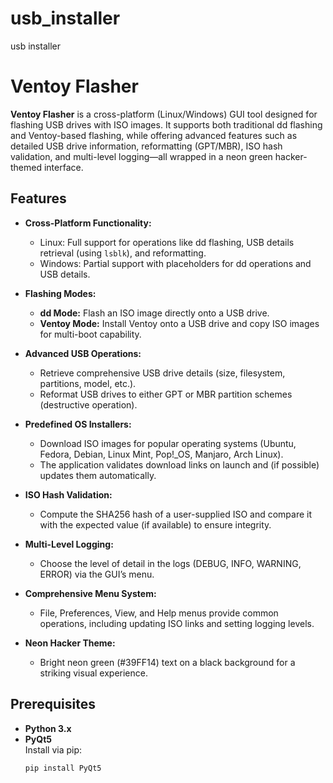 # usb_installer
usb installer
# Ventoy Flasher

**Ventoy Flasher** is a cross-platform (Linux/Windows) GUI tool designed for flashing USB drives with ISO images. It supports both traditional dd flashing and Ventoy-based flashing, while offering advanced features such as detailed USB drive information, reformatting (GPT/MBR), ISO hash validation, and multi-level logging—all wrapped in a neon green hacker-themed interface.

## Features

- **Cross-Platform Functionality:**  
  - Linux: Full support for operations like dd flashing, USB details retrieval (using `lsblk`), and reformatting.
  - Windows: Partial support with placeholders for dd operations and USB details.

- **Flashing Modes:**  
  - **dd Mode:** Flash an ISO image directly onto a USB drive.
  - **Ventoy Mode:** Install Ventoy onto a USB drive and copy ISO images for multi-boot capability.

- **Advanced USB Operations:**  
  - Retrieve comprehensive USB drive details (size, filesystem, partitions, model, etc.).
  - Reformat USB drives to either GPT or MBR partition schemes (destructive operation).

- **Predefined OS Installers:**  
  - Download ISO images for popular operating systems (Ubuntu, Fedora, Debian, Linux Mint, Pop!_OS, Manjaro, Arch Linux).  
  - The application validates download links on launch and (if possible) updates them automatically.

- **ISO Hash Validation:**  
  - Compute the SHA256 hash of a user-supplied ISO and compare it with the expected value (if available) to ensure integrity.

- **Multi-Level Logging:**  
  - Choose the level of detail in the logs (DEBUG, INFO, WARNING, ERROR) via the GUI’s menu.

- **Comprehensive Menu System:**  
  - File, Preferences, View, and Help menus provide common operations, including updating ISO links and setting logging levels.

- **Neon Hacker Theme:**  
  - Bright neon green (#39FF14) text on a black background for a striking visual experience.

## Prerequisites

- **Python 3.x**
- **PyQt5**  
  Install via pip:
  ```bash
  pip install PyQt5

